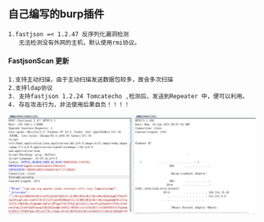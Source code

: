 ## 自己编写的burp插件
    1.fastjson =< 1.2.47 反序列化漏洞检测
       无法检测没有外网的主机，默认使用rmi协议。
       
#### FastjsonScan 更新
    1.支持主动扫描，由于主动扫描发送数据包较多，故会多次扫描
    2.支持ldap协议
    3. 支持fastjson 1.2.24 Tomcatecho ,检测后，发送到Repeater 中，便可以利用。
    4. 存在攻击行为，非法使用后果自负！！！！

![](微信截图_20210118170804.png)
